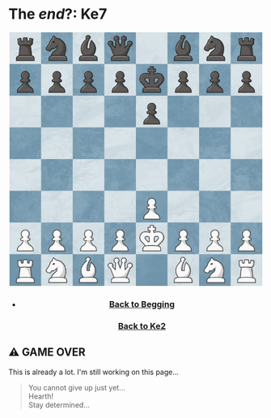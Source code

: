 # The *end*?: Ke7
<div align="center">
<img src="https://raw.githubusercontent.com/slaywithoutd/slaywithoutd/main/ke7board.png" alt="Chess Board e7" width="500"/>


- <h3><a href="README.md">Back to <b>Begging</b></a></h3>
  <h3><a href="e2.md">Back to Ke2</a></h3>
</div>

## ⚠️ GAME OVER
This is already a lot. I'm still working on this page...
>You cannot give up just yet... <br />
Hearth! <br />
Stay determined...

